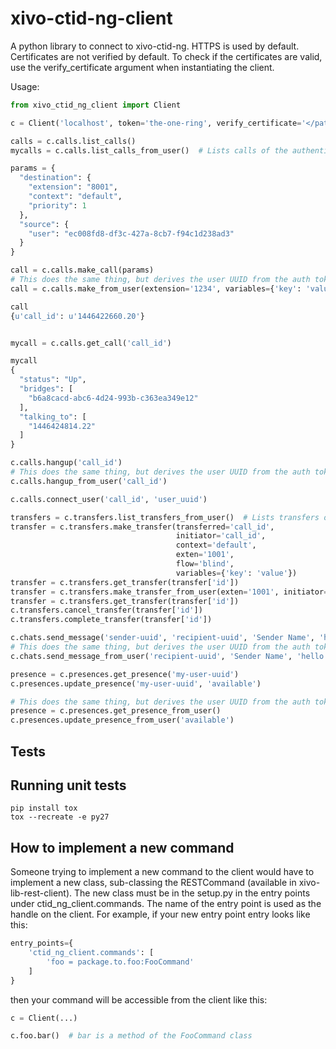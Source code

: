 xivo-ctid-ng-client
===================

A python library to connect to xivo-ctid-ng. HTTPS is used by default. Certificates are not verified by default. To check if the certificates are valid, use the verify_certificate argument when instantiating the client.

Usage:

```python
from xivo_ctid_ng_client import Client

c = Client('localhost', token='the-one-ring', verify_certificate='</path/to/trusted/certificate>')

calls = c.calls.list_calls()
mycalls = c.calls.list_calls_from_user()  # Lists calls of the authenticated user

params = {
  "destination": {
    "extension": "8001",
    "context": "default",
    "priority": 1
  },
  "source": {
    "user": "ec008fd8-df3c-427a-8cb7-f94c1d238ad3"
  }
}

call = c.calls.make_call(params)
# This does the same thing, but derives the user UUID from the auth token
call = c.calls.make_from_user(extension='1234', variables={'key': 'value'})

call
{u'call_id': u'1446422660.20'}


mycall = c.calls.get_call('call_id')

mycall
{
  "status": "Up",
  "bridges": [
    "b6a8cacd-abc6-4d24-993b-c363ea349e12"
  ],
  "talking_to": [
    "1446424814.22"
  ]
}

c.calls.hangup('call_id')
# This does the same thing, but derives the user UUID from the auth token
c.calls.hangup_from_user('call_id')

c.calls.connect_user('call_id', 'user_uuid')

transfers = c.transfers.list_transfers_from_user()  # Lists transfers of the authenticated user
transfer = c.transfers.make_transfer(transferred='call_id',
                                     initiator='call_id',
                                     context='default',
                                     exten='1001',
                                     flow='blind',
                                     variables={'key': 'value'})
transfer = c.transfers.get_transfer(transfer['id'])
transfer = c.transfers.make_transfer_from_user(exten='1001', initiator='call-id', flow='blind')
transfer = c.transfers.get_transfer(transfer['id'])
c.transfers.cancel_transfer(transfer['id'])
c.transfers.complete_transfer(transfer['id'])

c.chats.send_message('sender-uuid', 'recipient-uuid', 'Sender Name', 'hello world!', to_xivo_uuid='optional-xivo-uuid')
# This does the same thing, but derives the user UUID from the auth token
c.chats.send_message_from_user('recipient-uuid', 'Sender Name', 'hello world!', to_xivo_uuid='optional-xivo-uuid')

presence = c.presences.get_presence('my-user-uuid')
c.presences.update_presence('my-user-uuid', 'available')

# This does the same thing, but derives the user UUID from the auth token
presence = c.presences.get_presence_from_user()
c.presences.update_presence_from_user('available')

```

## Tests

Running unit tests
------------------

```
pip install tox
tox --recreate -e py27
```

## How to implement a new command

Someone trying to implement a new command to the client would have to implement a new class, sub-classing the RESTCommand (available in xivo-lib-rest-client). The new class must be in the setup.py in the entry points under ctid_ng_client.commands. The name of the entry point is used as the handle on the client. For example, if your new entry point entry looks like this:

```python
entry_points={
    'ctid_ng_client.commands': [
        'foo = package.to.foo:FooCommand'
    ]
}
```

then your command will be accessible from the client like this:

```python
c = Client(...)

c.foo.bar()  # bar is a method of the FooCommand class
```
